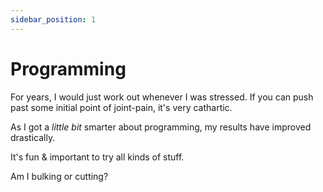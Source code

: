 ```yaml
---
sidebar_position: 1
---
```


# Programming

For years, I would just work out whenever I was stressed. If you can push past some initial point of joint-pain, it's very cathartic.

As I got a _little bit_ smarter about programming, my results have improved drastically.

It's fun & important to try all kinds of stuff.

Am I bulking or cutting?
